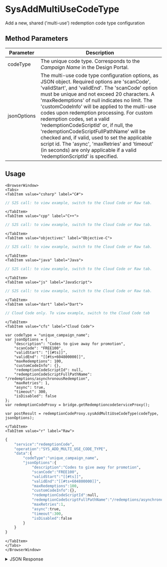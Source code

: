 # SysAddMultiUseCodeType
Add a new, shared ('multi-use') redemption code type configuration

<PartialServop service_name="redemptionCode" operation_name="SYS_ADD_MULTI_USE_CODE_TYPE" />

## Method Parameters
Parameter | Description
--------- | -----------
codeType | The unique code type. Corresponds to the _Campaign Name_ in the Design Portal.
jsonOptions | The multi-use code type configuration options, as JSON object. Required options are 'scanCode', 'validStart', and 'validEnd'. The 'scanCode' option must be unique and not exceed 20 characters. A 'maxRedemptions' of null indicates no limit. The 'customCodeInfo' will be applied to the multi-use codes upon redemption processing. For custom redemption codes, set a valid 'redemptionCodeScriptId' or, if null, the 'redemptionCodeScriptFullPathName' will be checked and, if valid, used to set the applicable script id. The 'async', 'maxRetries' and 'timeout' (in seconds) are only applicable if a valid 'redemptionScriptId' is specified.

## Usage

```mdx-code-block
<BrowserWindow>
<Tabs>
<TabItem value="csharp" label="C#">
```

```csharp
// S2S call: to view example, switch to the Cloud Code or Raw tab.
```

```mdx-code-block
</TabItem>
<TabItem value="cpp" label="C++">
```

```cpp
// S2S call: to view example, switch to the Cloud Code or Raw tab.
```

```mdx-code-block
</TabItem>
<TabItem value="objectivec" label="Objective-C">
```

```objectivec
// S2S call: to view example, switch to the Cloud Code or Raw tab.
```

```mdx-code-block
</TabItem>
<TabItem value="java" label="Java">
```

```java
// S2S call: to view example, switch to the Cloud Code or Raw tab.
```

```mdx-code-block
</TabItem>
<TabItem value="js" label="JavaScript">
```

```javascript
// S2S call: to view example, switch to the Cloud Code or Raw tab.
```

```mdx-code-block
</TabItem>
<TabItem value="dart" label="Dart">
```

```dart
// Cloud Code only. To view example, switch to the Cloud Code tab
```

```mdx-code-block
</TabItem>
<TabItem value="cfs" label="Cloud Code">
```

```cfscript
var codeType = "unique_campaign_name";
var jsonOptions = {
    "description": "Codes to give away for promotion",
    "scanCode": "FREE100",
    "validStart": "[[#ts]]",
    "validEnd": "[[#ts+604800000]]",
    "maxRedemptions": 100,
    "customCodeInfo": {},
    "redemptionCodeScriptId": null,
    "redemptionCodeScriptFullPathName": "/redemptions/asynchronousRedemption",
    "maxRetries": 1,
    "async": true,
    "timeout": 300,
    "isDisabled": false
};
var redemptionCodeProxy = bridge.getRedemptioncodeServiceProxy();

var postResult = redemptionCodeProxy.sysAddMultiUseCodeType(codeType, jsonOptions);
```

```mdx-code-block
</TabItem>
<TabItem value="r" label="Raw">
```

```r
{
    "service":"redemptionCode",
    "operation":"SYS_ADD_MULTI_USE_CODE_TYPE",
    "data":{
        "codeType":"unique_campaign_name",
        "jsonOptions":{
            "description":"Codes to give away for promotion",
            "scanCode":"FREE100",
            "validStart":"[[#ts]]",
            "validEnd":"[[#ts+604800000]]",
            "maxRedemptions":100,
            "customCodeInfo":{},
            "redemptionCodeScriptId":null,
            "redemptionCodeScriptFullPathName":"/redemptions/asynchronousRedemption",
            "maxRetries":1,
            "async":true,
            "timeout":300,
            "isDisabled":false
        }
    }
}
```

```mdx-code-block
</TabItem>
</Tabs>
</BrowserWindow>
```
<details>
<summary>JSON Response</summary>

```json
{
  "data": {
    "codeType": "unique_campaign_name",
    "description": "Codes to give away for promotion",
    "version": 1,
    "createdAt": 1708035413954,
    "updatedAt": 1708035413954,
    "async": false,
    "maxRetries": 0,
    "isDisabled": false,
    "customCodeInfo": {},
    "validStart": 1708035331008,
    "validEnd": 1708640131008,
    "codeUseType": "MULTI",
    "scanCode": "FREE100",
    "maxRedemptions": 100
  },
  "status": 200
}
```

</details>

